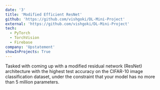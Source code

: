 ```yaml
---
date: '3'
title: 'Modified Efficient ResNet'
github: 'https://github.com/vishgoki/DL-Mini-Project'
external: 'https://github.com/vishgoki/DL-Mini-Project'
tech:
  - PyTorch
  - TorchVision
  - Firebase
company: 'Upstatement'
showInProjects: True
---
```


Tasked with coming up with a modified residual network (ResNet) architecture with the highest test accuracy on the CIFAR-10 image classification dataset, under the constraint that your model has no more than 5 million parameters.